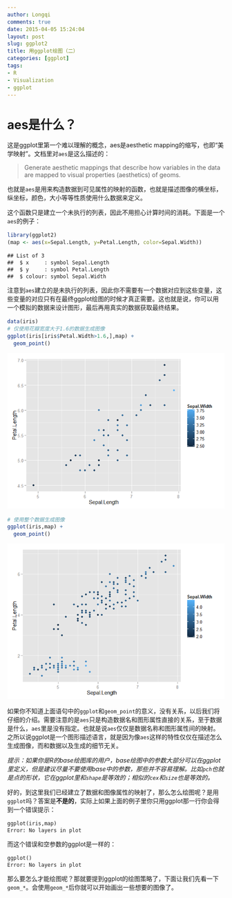 ```yaml
---
author: Longqi
comments: true
date: 2015-04-05 15:24:04
layout: post
slug: ggplot2
title: 用ggplot绘图（二）
categories: [ggplot]
tags:
- R
- Visualization
- ggplot
---
```

# aes是什么？

这是ggplot里第一个难以理解的概念，aes是aesthetic mapping的缩写，也即“美学映射”。文档里对`aes`是这么描述的：

>  Generate aesthetic mappings that describe how variables in the data are mapped to visual properties (aesthetics) of geoms.

也就是`aes`是用来构造数据到可见属性的映射的函数，也就是描述图像的横坐标，纵坐标，颜色，大小等等性质使用什么数据来定义。

这个函数只是建立一个未执行的列表，因此不用担心计算时间的消耗。下面是一个`aes`的例子：


```r
library(ggplot2)
(map <- aes(x=Sepal.Length, y=Petal.Length, color=Sepal.Width))
```

```
## List of 3
##  $ x     : symbol Sepal.Length
##  $ y     : symbol Petal.Length
##  $ colour: symbol Sepal.Width
```

注意到`aes`建立的是未执行的列表，因此你不需要有一个数据对应到这些变量，这些变量的对应只有在最终ggplot绘图的时候才真正需要。这也就是说，你可以用一个模拟的数据来设计图形，最后再用真实的数据获取最终结果。


```r
data(iris)
# 仅使用花瓣宽度大于1.6的数据生成图像
ggplot(iris[iris$Petal.Width>1.6,],map) + 
  geom_point()
```

![](/public/images/ggplot/ggplot2_files/figure-html/unnamed-chunk-2-1.png) 

```r
# 使用整个数据生成图像
ggplot(iris,map) + 
  geom_point()
```

![](/public/images/ggplot/ggplot2_files/figure-html/unnamed-chunk-2-2.png) 

如果你不知道上面语句中的`ggplot`和`geom_point`的意义，没有关系，以后我们将仔细的介绍。需要注意的是`aes`只是构造数据名和图形属性直接的关系，至于数据是什么，`aes`里是没有指定。也就是说`aes`仅仅是数据名称和图形属性间的映射。之所以说ggplot是一个图形描述语言，就是因为像`aes`这样的特性仅仅在描述怎么生成图像，而和数据以及生成的细节无关。


*提示：如果你是R的base绘图库的用户，base绘图中的参数大部分可以在ggplot里定义，但是建议尽量不要使用base中的参数，那些并不容易理解。比如`pch`也就是点的形状，它在ggplot里和`shape`是等效的；相似的`cex`和`size`也是等效的。*
  
好的，到这里我们已经建立了数据和图像属性的映射了，那么怎么绘图呢？是用`ggplot`吗？答案是**不是的**，实际上如果上面的例子里你只用ggplot那一行你会得到一个错误提示：

```{}
ggplot(iris,map)
Error: No layers in plot
```

而这个错误和空参数的ggplot是一样的：

```{}
ggplot()
Error: No layers in plot
```


那么要怎么才能绘图呢？那就要提到ggplot的绘图策略了，下面让我们先看一下`geom_*`。会使用`geom_*`后你就可以开始画出一些想要的图像了。
